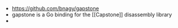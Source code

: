 - https://github.com/bnagy/gapstone
- gapstone is a Go binding for the [[Capstone]] disassembly library
-